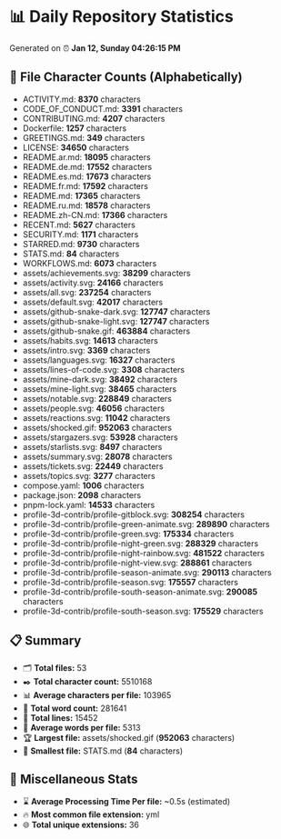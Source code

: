 # 📊 Daily Repository Statistics
Generated on ⏰ **Jan 12, Sunday 04:26:15 PM**

## 📂 File Character Counts (Alphabetically)
- ACTIVITY.md: **8370** characters
- CODE_OF_CONDUCT.md: **3391** characters
- CONTRIBUTING.md: **4207** characters
- Dockerfile: **1257** characters
- GREETINGS.md: **349** characters
- LICENSE: **34650** characters
- README.ar.md: **18095** characters
- README.de.md: **17552** characters
- README.es.md: **17673** characters
- README.fr.md: **17592** characters
- README.md: **17365** characters
- README.ru.md: **18578** characters
- README.zh-CN.md: **17366** characters
- RECENT.md: **5627** characters
- SECURITY.md: **1171** characters
- STARRED.md: **9730** characters
- STATS.md: **84** characters
- WORKFLOWS.md: **6073** characters
- assets/achievements.svg: **38299** characters
- assets/activity.svg: **24166** characters
- assets/all.svg: **237254** characters
- assets/default.svg: **42017** characters
- assets/github-snake-dark.svg: **127747** characters
- assets/github-snake-light.svg: **127747** characters
- assets/github-snake.gif: **463884** characters
- assets/habits.svg: **14613** characters
- assets/intro.svg: **3369** characters
- assets/languages.svg: **16327** characters
- assets/lines-of-code.svg: **3308** characters
- assets/mine-dark.svg: **38492** characters
- assets/mine-light.svg: **38465** characters
- assets/notable.svg: **228849** characters
- assets/people.svg: **46056** characters
- assets/reactions.svg: **11042** characters
- assets/shocked.gif: **952063** characters
- assets/stargazers.svg: **53928** characters
- assets/starlists.svg: **8497** characters
- assets/summary.svg: **28078** characters
- assets/tickets.svg: **22449** characters
- assets/topics.svg: **3277** characters
- compose.yaml: **1006** characters
- package.json: **2098** characters
- pnpm-lock.yaml: **14533** characters
- profile-3d-contrib/profile-gitblock.svg: **308254** characters
- profile-3d-contrib/profile-green-animate.svg: **289890** characters
- profile-3d-contrib/profile-green.svg: **175334** characters
- profile-3d-contrib/profile-night-green.svg: **288329** characters
- profile-3d-contrib/profile-night-rainbow.svg: **481522** characters
- profile-3d-contrib/profile-night-view.svg: **288861** characters
- profile-3d-contrib/profile-season-animate.svg: **290113** characters
- profile-3d-contrib/profile-season.svg: **175557** characters
- profile-3d-contrib/profile-south-season-animate.svg: **290085** characters
- profile-3d-contrib/profile-south-season.svg: **175529** characters

## 📋 Summary
- 🗂️ **Total files:** 53
- ✒️ **Total character count:** 5510168
- 📊 **Average characters per file:** 103965
- 📝 **Total word count:** 281641
- 🧾 **Total lines:** 15452
- 📐 **Average words per file:** 5313
- 🏆 **Largest file:** assets/shocked.gif (**952063** characters)
- 🥉 **Smallest file:** STATS.md (**84** characters)

## 🌟 Miscellaneous Stats
- ⌛ **Average Processing Time Per file:** ~0.5s (estimated)
- 🔥 **Most common file extension:** yml
- 🌐 **Total unique extensions:** 36
